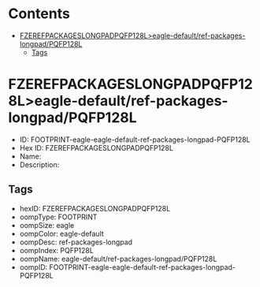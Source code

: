 



Contents
========

* [FZEREFPACKAGESLONGPADPQFP128L>eagle-default/ref-packages-longpad/PQFP128L](#fzerefpackageslongpadpqfp128leagle-defaultref-packages-longpadpqfp128l)
	* [Tags](#tags)

# FZEREFPACKAGESLONGPADPQFP128L>eagle-default/ref-packages-longpad/PQFP128L

- ID: FOOTPRINT-eagle-eagle-default-ref-packages-longpad-PQFP128L
- Hex ID: FZEREFPACKAGESLONGPADPQFP128L
- Name: 
- Description: 

## Tags

- hexID: FZEREFPACKAGESLONGPADPQFP128L
- oompType: FOOTPRINT
- oompSize: eagle
- oompColor: eagle-default
- oompDesc: ref-packages-longpad
- oompIndex: PQFP128L
- oompName: eagle-default/ref-packages-longpad/PQFP128L
- oompID: FOOTPRINT-eagle-eagle-default-ref-packages-longpad-PQFP128L
